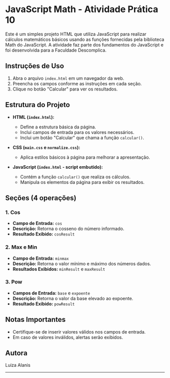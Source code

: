 # JavaScript Math - Atividade Prática 10

Este é um simples projeto HTML que utiliza JavaScript para realizar cálculos matemáticos básicos usando as funções fornecidas pela biblioteca Math do JavaScript. A atividade faz parte dos fundamentos do JavaScript e foi desenvolvida para a Faculdade Descomplica.

## Instruções de Uso

1. Abra o arquivo `index.html` em um navegador da web.
2. Preencha os campos conforme as instruções em cada seção.
3. Clique no botão "Calcular" para ver os resultados.

## Estrutura do Projeto

- **HTML (`index.html`):**
  - Define a estrutura básica da página.
  - Inclui campos de entrada para os valores necessários.
  - Inclui um botão "Calcular" que chama a função `calcular()`.

- **CSS (`main.css` e `normalize.css`):**
  - Aplica estilos básicos à página para melhorar a apresentação.

- **JavaScript (`index.html` - script embutido):**
  - Contém a função `calcular()` que realiza os cálculos.
  - Manipula os elementos da página para exibir os resultados.

## Seções (4 operações)

### 1. Cos
- **Campo de Entrada:** `cos`
- **Descrição:** Retorna o cosseno do número informado.
- **Resultado Exibido:** `cosResult`

### 2. Max e Min
- **Campo de Entrada:** `minmax`
- **Descrição:** Retorna o valor mínimo e máximo dos números dados.
- **Resultados Exibidos:** `minResult` e `maxResult`

### 3. Pow
- **Campos de Entrada:** `base` e `expoente`
- **Descrição:** Retorna o valor da base elevado ao expoente.
- **Resultado Exibido:** `powResult`

## Notas Importantes
- Certifique-se de inserir valores válidos nos campos de entrada.
- Em caso de valores inválidos, alertas serão exibidos.

## Autora
Luiza Alanis

---

